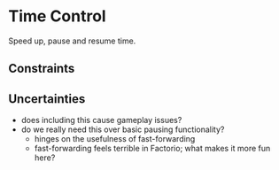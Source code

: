 # Time Control

Speed up, pause and resume time.

## Constraints

## Uncertainties

- does including this cause gameplay issues?
- do we really need this over basic pausing functionality?
  - hinges on the usefulness of fast-forwarding
  - fast-forwarding feels terrible in Factorio; what makes it more fun here?
